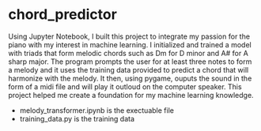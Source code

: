 # chord_predictor
Using Jupyter Notebook, I built this project to integrate my passion for the piano with my interest in machine learning. I initialized and trained a model with triads that form melodic chords such as Dm for D minor and A# for A sharp major. The program prompts the user for at least three notes to form a melody and it uses the training data provided to predict a chord that will harmonize with the melody. It then, using pygame, ouputs the sound in the form of a midi file and will play it outloud on the computer speaker. This project helped me create a foundation for my machine learning knowledge.

- melody_transformer.ipynb is the exectuable file
- training_data.py is the training data
